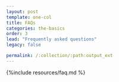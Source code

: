 ```yaml
---
layout: post
template: one-col
title: FAQs
categories: the-basics
order: 3
lead: "Frequently asked questions"
legacy: false

permalink: /:collection/:path:output_ext
---
```



{%include resources/faq.md %}